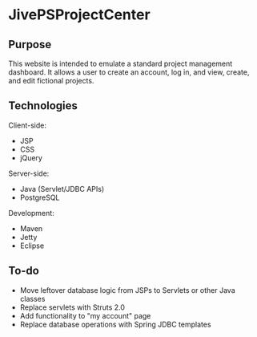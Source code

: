 # JivePSProjectCenter

Purpose
------

This website is intended to emulate a standard project management dashboard. It allows a user to create an account, log in, and view, create, and edit fictional projects.

Technologies
------

Client-side:
- JSP
- CSS
- jQuery

Server-side:
- Java (Servlet/JDBC APIs)
- PostgreSQL

Development:
- Maven
- Jetty
- Eclipse

To-do
------

- Move leftover database logic from JSPs to Servlets or other Java classes
- Replace servlets with Struts 2.0
- Add functionality to "my account" page
- Replace database operations with Spring JDBC templates
